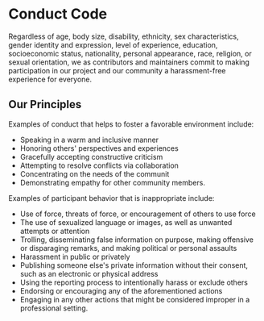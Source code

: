 # Conduct Code

Regardless of age, body size, disability, ethnicity, sex characteristics, gender identity and expression, level of experience, education, socioeconomic status, nationality, personal appearance, race, religion, or sexual orientation, we as contributors and maintainers commit to making participation in our project and our community a harassment-free experience for everyone.

## Our Principles

Examples of conduct that helps to foster a favorable environment include:

- Speaking in a warm and inclusive manner
- Honoring others' perspectives and experiences
- Gracefully accepting constructive criticism
- Attempting to resolve conflicts via collaboration
- Concentrating on the needs of the communit
- Demonstrating empathy for other community members.

Examples of participant behavior that is inappropriate include:

- Use of force, threats of force, or encouragement of others to use force
- The use of sexualized language or images, as well as unwanted attempts or attention
- Trolling, disseminating false information on purpose, making offensive or disparaging remarks, and making political or personal assaults
- Harassment in public or privately
- Publishing someone else's private information without their consent, such as an electronic or physical address
- Using the reporting process to intentionally harass or exclude others
- Endorsing or encouraging any of the aforementioned actions
- Engaging in any other actions that might be considered improper in a professional setting.
